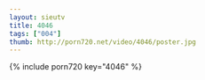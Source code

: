 ```yaml
--- 
layout: sieutv
title: 4046
tags: ["004"]
thumb: http://porn720.net/video/4046/poster.jpg
---
```

{% include porn720 key="4046" %} 
